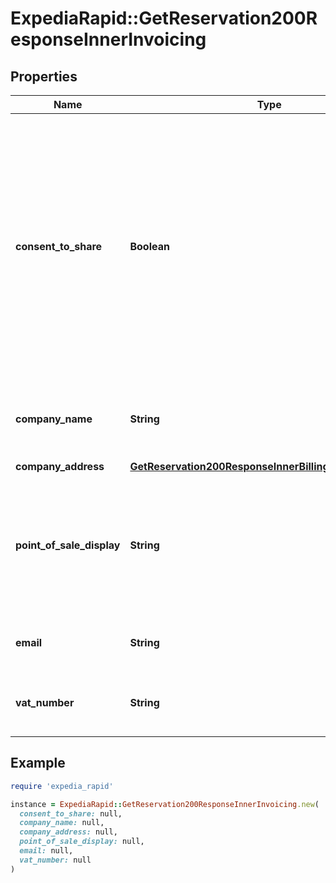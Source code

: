 # ExpediaRapid::GetReservation200ResponseInnerInvoicing

## Properties

| Name | Type | Description | Notes |
| ---- | ---- | ----------- | ----- |
| **consent_to_share** | **Boolean** | Whether the partner and traveler consent to share the invoicing section information with the supplier and property. If not provided, this invoicing data will not be shared with the supplier or property.  | [optional] |
| **company_name** | **String** | The traveler&#39;s company name to appear on the invoice. | [optional] |
| **company_address** | [**GetReservation200ResponseInnerBillingContactAddress**](GetReservation200ResponseInnerBillingContactAddress.md) |  | [optional] |
| **point_of_sale_display** | **String** | Provide this when a specific site or branding should be used on the invoice instead of partner name.  | [optional] |
| **email** | **String** | Email address to send invoices | [optional] |
| **vat_number** | **String** | A custom VAT number to include on invoices | [optional] |

## Example

```ruby
require 'expedia_rapid'

instance = ExpediaRapid::GetReservation200ResponseInnerInvoicing.new(
  consent_to_share: null,
  company_name: null,
  company_address: null,
  point_of_sale_display: null,
  email: null,
  vat_number: null
)
```

